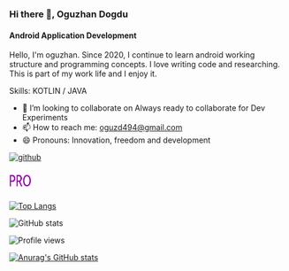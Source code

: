 ### Hi there 👋, Oguzhan Dogdu
#### Android Application Development
Hello, I'm oguzhan. Since 2020, I continue to learn android working structure and programming concepts. I love writing code and researching. This is part of my work life and I enjoy it.

Skills: KOTLIN / JAVA

- 👯 I’m looking to collaborate on Always ready to collaborate for Dev Experiments 
- 📫 How to reach me: oguzd494@gmail.com 
- 😄 Pronouns: Innovation, freedom and development 


[<img src='https://cdn.jsdelivr.net/npm/simple-icons@3.0.1/icons/github.svg' alt='github' height='40'>](https://github.com/oguzsout)  

<a href='https://github.com/pricing'><img src='https://raw.githubusercontent.com/acervenky/animated-github-badges/master/assets/pro.gif' width='40' height='40'></a> 

[![Top Langs](https://github-readme-stats.vercel.app/api/top-langs/?username=oguzsout)](https://github.com/anuraghazra/github-readme-stats)

![GitHub stats](https://github-readme-stats.vercel.app/api?username=oguzsout&show_icons=true)  

![Profile views](https://gpvc.arturio.dev/oguzsout)  


[![Anurag's GitHub stats](https://github-readme-stats.vercel.app/api?username=oguzsout)](https://github.com/anuraghazra/github-readme-stats)

